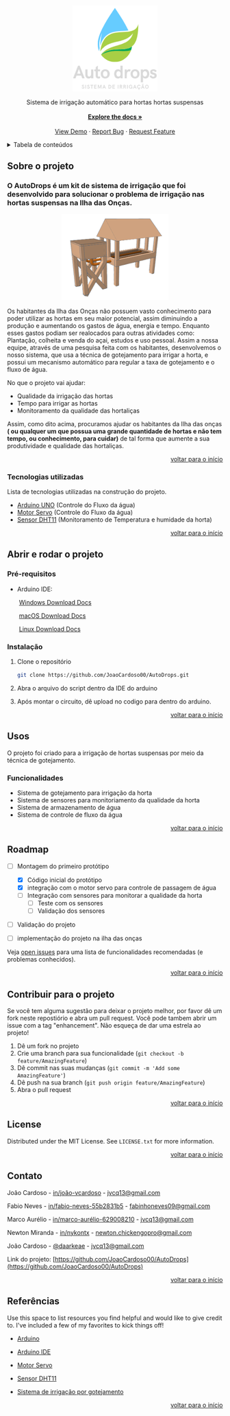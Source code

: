 <div id="top"></div>
<!--
*** Thanks for checking out the Best-README-Template. If you have a suggestion
*** that would make this better, please fork the repo and create a pull request
*** or simply open an issue with the tag "enhancement".
*** Don't forget to give the project a star!
*** Thanks again! Now go create something AMAZING! :D
-->

<!-- PROJECT SHIELDS -->
<!--
*** I'm using markdown "reference style" links for readability.
*** Reference links are enclosed in brackets [ ] instead of parentheses ( ).
*** See the bottom of this document for the declaration of the reference variables
*** for contributors-url, forks-url, etc. This is an optional, concise syntax you may use.
*** https://www.markdownguide.org/basic-syntax/#reference-style-links
-->

<!-- PROJECT LOGO -->
<br />

<div align="center">
  <a href="https://github.com/JoaoCardoso00/AutoDrops">
    <img src="./doc/AutoDropsLogo.png" alt="Logo" width="200" height="200">
  </a>

  <p align="center">
    Sistema de irrigação automático para hortas hortas suspensas
    <br />
    <br />
    <a href="https://github.com/JoaoCardoso00/AutoDrops"><strong>Explore the docs »</strong></a>
    <br />
    <br />
    <a href="https://github.com/JoaoCardoso00/AutoDrops">View Demo</a>
    ·
    <a href="https://github.com/JoaoCardoso00/AutoDrops">Report Bug</a>
    ·
    <a href="https://github.com/JoaoCardoso00/AutoDrops">Request Feature</a>
  </p>

</div>

<!-- TABLE OF CONTENTS -->

<details>
  <summary>Tabela de conteúdos</summary>
  <ol>
    <li>
      <a href="#sobre-o-projeto">Sobre o projeto</a>
      <ul>
        <li><a href="#tecnologias-utilizadas">Tecnologias utilizadas</a></li>
      </ul>
    </li>
    <li>
      <a href="#abrir-e-rodar-o-projeto">Abrir e rodar o projeto</a>
    </li>
    <li><a href="#usos">Usos</a></li>
    <li><a href="#roadmap">Roadmap</a></li>
    <li><a href="#contribuir-para-o-projeto">Contribuir para o projeto</a></li>
    <li><a href="#license">License</a></li>
    <li><a href="#Contato">Contato</a></li>
    <li><a href="#Referências">Referências</a></li>
  </ol>
</details>

<!-- ABOUT THE PROJECT -->

## Sobre o projeto

### O AutoDrops é um kit de sistema de irrigação que foi desenvolvido para solucionar o problema de irrigação nas hortas suspensas na Ilha das Onças.

<div align="center">
  <a href="https://github.com/JoaoCardoso00/AutoDrops">
    <img src="./doc/horta.png" alt="Logo" width="250" height="200">
  </a>
</div>

Os habitantes da Ilha das Onças não possuem vasto conhecimento para poder utilizar as hortas em seu maior potencial, assim diminuindo a produção e aumentando os gastos de água, energia e tempo. Enquanto esses gastos podiam ser realocados para outras atividades como: Plantação, colheita e venda do açai, estudos e uso pessoal. Assim a nossa equipe, através de uma pesquisa feita com os habitantes, desenvolvemos o nosso sistema, que usa a técnica de gotejamento para irrigar a horta, e possui um mecanismo automático para regular a taxa de gotejamento e o fluxo de água.

No que o projeto vai ajudar:

- Qualidade da irrigação das hortas
- Tempo para irrigar as hortas
- Monitoramento da qualidade das hortaliças

Assim, como dito acima, procuramos ajudar os habitantes da Ilha das onças **( ou qualquer um que possua uma grande quantidade de hortas e não tem tempo, ou conhecimento, para cuidar)** de tal forma que aumente a sua produtividade e qualidade das hortaliças.

<p align="right"><a href="#top">voltar para o início</a></p>

### Tecnologias utilizadas

Lista de tecnologias utilizadas na construção do projeto.

- [Arduino UNO](https://www.arduino.cc/) (Controle do Fluxo da água)
- [Motor Servo](https://docs.arduino.cc/learn/electronics/servo-motors) (Controle do Fluxo da água)
- [Sensor DHT11](https://www.filipeflop.com/blog/monitorando-temperatura-e-umidade-com-o-sensor-dht11/) (Monitoramento de Temperatura e humidade da horta)

<p align="right"><a href="#top">voltar para o início</a></p>

<!-- GETTING STARTED -->

## Abrir e rodar o projeto

### Pré-requisitos

- Arduino IDE:

  ​ [Windows Download Docs](https://docs.arduino.cc/software/ide-v1/tutorials/Windows)

  ​ [macOS Download Docs](https://www.arduino.cc/en/Guide/macOS)

  ​ [Linux Download Docs](https://docs.arduino.cc/software/ide-v1/tutorials/Linux)

### Instalação

1. Clone o repositório

   ```sh
   git clone https://github.com/JoaoCardoso00/AutoDrops.git
   ```

2. Abra o arquivo do script dentro da IDE do arduino

3. Após montar o circuito, dê upload no codigo para dentro do arduino.

<p align="right"><a href="#top">voltar para o início</a></p>

<!-- USAGE EXAMPLES -->

## Usos

O projeto foi criado para a irrigação de hortas suspensas por meio da técnica de gotejamento.

### Funcionalidades

- Sistema de gotejamento para irrigação da horta
- Sistema de sensores para monitoriamento da qualidade da horta
- Sistema de armazenamento de água
- Sistema de controle de fluxo da água

<p align="right"><a href="#top">voltar para o início</a></p>

<!-- ROADMAP -->

## Roadmap

- [ ] Montagem do primeiro protótipo

  - [x] Código inicial do protótipo
  - [x] integração com o motor servo para controle de passagem de água
  - [ ] Integração com sensores para monitorar a qualidade da horta
    - [ ] Teste com os sensores
    - [ ] Validação dos sensores

- [ ] Validação do projeto
- [ ] implementação do projeto na ilha das onças

Veja [open issues](https://github.com/JoaoCardoso00/AutoDrops/issues) para uma lista de funcionalidades recomendadas (e problemas conhecidos).

<p align="right"><a href="#top">voltar para o início</a></p>

<!-- CONTRIBUTING -->

## Contribuir para o projeto

Se você tem alguma sugestão para deixar o projeto melhor, por favor dê um fork neste repostiório e abra um pull request. Você pode tambem abrir um issue com a tag "enhancement".
Não esqueça de dar uma estrela ao projeto!

1. Dê um fork no projeto
2. Crie uma branch para sua funcionalidade (`git checkout -b feature/AmazingFeature`)
3. Dê commit nas suas mudanças (`git commit -m 'Add some AmazingFeature'`)
4. Dê push na sua branch (`git push origin feature/AmazingFeature`)
5. Abra o pull request

<p align="right"><a href="#top">voltar para o início</a></p>

<!-- LICENSE -->

## License

Distributed under the MIT License. See `LICENSE.txt` for more information.

<p align="right"><a href="#top">voltar para o início</a></p>

<!-- CONTACT -->

## Contato

João Cardoso - [in/joão-vcardoso](https://www.linkedin.com/in/jo%C3%A3o-vcardoso/) - jvcq13@gmail.com

Fabio Neves - [in/fabio-neves-55b2831b5](https://www.linkedin.com/in/fabio-neves-55b2831b5/) - fabinhoneves09@gmail.com

Marco Aurélio - [in/marco-aurélio-629008210](https://www.linkedin.com/in/marco-aur%C3%A9lio-629008210/) - jvcq13@gmail.com

Newton Miranda - [in/nykontx](https://www.linkedin.com/in/nykontx/) - newton.chickengopro@gmail.com

João Cardoso - [@daarkeae](https://twitter.com/daarkeae) - jvcq13@gmail.com

Link do projeto: [https://github.com/JoaoCardoso00/AutoDrops](https://github.com/JoaoCardoso00/AutoDrops)

<p align="right"><a href="#top">voltar para o início</a></p>

<!-- ACKNOWLEDGMENTS -->

## Referências

Use this space to list resources you find helpful and would like to give credit to. I've included a few of my favorites to kick things off!

- [Arduino](https://www.arduino.cc/)

- [Arduino IDE](https://www.arduino.cc/en/software)

- [Motor Servo](https://docs.arduino.cc/learn/electronics/servo-motors)

- [Sensor DHT11](https://www.filipeflop.com/blog/monitorando-temperatura-e-umidade-com-o-sensor-dht11/)

- [Sistema de irrigação por gotejamento](https://pt.wikipedia.org/wiki/Sistema_de_irriga%C3%A7%C3%A3o_por_gotejamento)

<p align="right"><a href="#top">voltar para o início</a></p>

<!-- MARKDOWN LINKS & IMAGES -->
<!-- https://www.markdownguide.org/basic-syntax/#reference-style-links -->

[contributors-shield]: https://img.shields.io/github/contributors/othneildrew/Best-README-Template.svg?style=for-the-badge
[contributors-url]: https://github.com/othneildrew/Best-README-Template/graphs/contributors
[forks-shield]: https://img.shields.io/github/forks/othneildrew/Best-README-Template.svg?style=for-the-badge
[forks-url]: https://github.com/othneildrew/Best-README-Template/network/members
[stars-shield]: https://img.shields.io/github/stars/othneildrew/Best-README-Template.svg?style=for-the-badge
[stars-url]: https://github.com/othneildrew/Best-README-Template/stargazers
[issues-shield]: https://img.shields.io/github/issues/othneildrew/Best-README-Template.svg?style=for-the-badge
[issues-url]: https://github.com/othneildrew/Best-README-Template/issues
[license-shield]: https://img.shields.io/github/license/othneildrew/Best-README-Template.svg?style=for-the-badge
[license-url]: https://github.com/othneildrew/Best-README-Template/blob/master/LICENSE.txt
[linkedin-shield]: https://img.shields.io/badge/-LinkedIn-black.svg?style=for-the-badge&logo=linkedin&colorB=555
[linkedin-url]: https://linkedin.com/in/othneildrew
[product-screenshot]: images/screenshot.png
